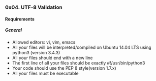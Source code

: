 <h3>0x04. UTF-8 Validation</h3>

<h4>Requirements</h4>
<h5>General</h5>
<ul>
<li>Allowed editors: vi, vim, emacs</li>
<li>All your files will be interpreted/compiled on Ubuntu 14.04 LTS using python3 (version 3.4.3)</li>
<li>All your files should end with a new line</li>
<li>The first line of all your files should be exactly #!/usr/bin/python3</li>
<li>Your code should use the PEP 8 style(version 1.7.x)</li>
<li>All your files must be executable</li>
</ul>

